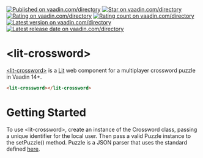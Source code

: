 [![Published on vaadin.com/directory](https://img.shields.io/badge/Vaadin%20Directory-published-blue.svg?colorB=00b4f0)](https://vaadin.com/directory/component/matthew_vaadinlit-crossword)
[![Star on vaadin.com/directory](https://img.shields.io/vaadin-directory/star/matthew_vaadinlit-component.svg)](https://vaadin.com/directory/component/matthew_vaadinlit-component)
[![Rating on vaadin.com/directory](https://img.shields.io/vaadin-directory/rating/matthew_vaadinlit-component.svg)](https://vaadin.com/directory/component/matthew_vaadinlit-component)
[![Rating count on vaadin.com/directory](https://img.shields.io/vaadin-directory/rc/matthew_vaadinlit-component.svg)](https://vaadin.com/directory/component/matthew_vaadinlit-component)
[![Latest version on vaadin.com/directory](https://img.shields.io/vaadin-directory/v/matthew_vaadinlit-component)](https://vaadin.com/directory/component/matthew_vaadinlit-component)
[![Latest release date on vaadin.com/directory](https://img.shields.io/vaadin-directory/rd/matthew_vaadinlit-component.svg)](https://vaadin.com/directory/component/matthew_vaadinlit-component)

# &lt;lit-crossword&gt;

[&lt;lit-crossword&gt;](https://vaadin.com/directory/component/matthew_vaadinlit-component) is a [Lit](https://lit.dev/) web component for a multiplayer crossword puzzle in Vaadin 14+.

<!--
```
<custom-element-demo>
  <template>
    <script src="../webcomponentsjs/webcomponents-lite.js"></script>
    <link rel="import" href="vaadin-button.html">
    <next-code-block></next-code-block>
  </template>
</custom-element-demo>
```
-->
```html
<lit-crossword></lit-crossword>
```


# Getting Started  

To use &lt;lit-crossword&gt;, create an instance of the Crossword class, passing a unique identifier for the local user. Then pass a valid Puzzle instance to the setPuzzle() method. Puzzle is a JSON parser that uses the standard defined <a href="https://www.xwordinfo.com/JSON/">here</a>.
